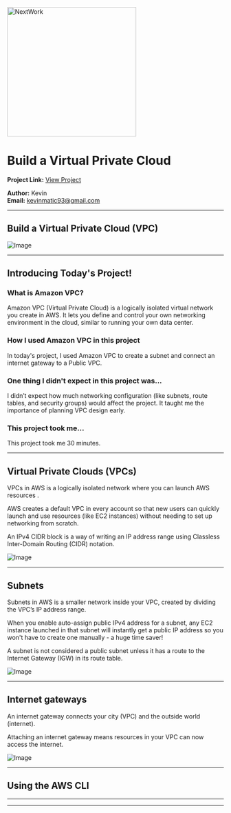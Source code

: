 <img src="https://cdn.prod.website-files.com/677c400686e724409a5a7409/6790ad949cf622dc8dcd9fe4_nextwork-logo-leather.svg" alt="NextWork" width="300" />

# Build a Virtual Private Cloud

**Project Link:** [View Project](http://learn.nextwork.org/projects/aws-networks-vpc)

**Author:** Kevin  
**Email:** kevinmatic93@gmail.com

---

## Build a Virtual Private Cloud (VPC)

![Image](http://learn.nextwork.org/positive_azure_mysterious_prune/uploads/aws-networks-vpc_2facf927)

---

## Introducing Today's Project!

### What is Amazon VPC?

Amazon VPC (Virtual Private Cloud) is a logically isolated virtual network you create in AWS. It lets you define and control your own networking environment in the cloud, similar to running your own data center.

### How I used Amazon VPC in this project

In today's project, I used Amazon VPC to create a subnet and connect an internet gateway to a Public VPC.

### One thing I didn't expect in this project was...

I didn’t expect how much networking configuration (like subnets, route tables, and security groups) would affect the project. It taught me the importance of planning VPC design early.

### This project took me...

This project took me 30 minutes. 

---

## Virtual Private Clouds (VPCs)

VPCs in AWS is a logically isolated network where you can launch AWS resources .

AWS creates a default VPC in every account so that new users can quickly launch and use resources (like EC2 instances) without needing to set up networking from scratch.

An IPv4 CIDR block is a way of writing an IP address range using Classless Inter-Domain Routing (CIDR) notation.

![Image](http://learn.nextwork.org/positive_azure_mysterious_prune/uploads/aws-networks-vpc_2facf927)

---

## Subnets

Subnets  in AWS is a smaller network inside your VPC, created by dividing the VPC’s IP address range.

When you enable auto-assign public IPv4 address for a subnet, any EC2 instance launched in that subnet will instantly get a public IP address so you won't have to create one manually - a huge time saver!

A subnet is not considered a public subnet unless it has a route to the Internet Gateway (IGW) in its route table.

![Image](http://learn.nextwork.org/positive_azure_mysterious_prune/uploads/aws-networks-vpc_157c4219)

---

## Internet gateways

An internet gateway connects your city (VPC) and the outside world (internet).

Attaching an internet gateway means resources in your VPC can now access the internet.

![Image](http://learn.nextwork.org/positive_azure_mysterious_prune/uploads/aws-networks-vpc_4ae90410)

---

## Using the AWS CLI

---

---
